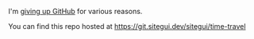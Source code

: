 I'm [giving up GitHub](https://giveupgithub.org) for various reasons.

You can find this repo hosted at https://git.sitegui.dev/sitegui/time-travel
